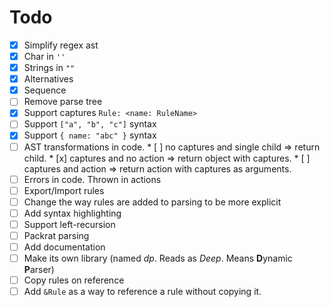 # Todo
* [x] Simplify regex ast
* [x] Char in `''`
* [x] Strings in `""`
* [x] Alternatives
* [x] Sequence
* [ ] Remove parse tree
* [x] Support captures `Rule: <name: RuleName>`
* [ ] Support `["a", "b", "c"]` syntax
* [x] Support `{ name: "abc" }` syntax
* [ ] AST transformations in code.
      * [ ] no captures and single child => return child.
      * [x] captures and no action => return object with captures.
      * [ ] captures and action => return action with captures as arguments.
* [ ] Errors in code. Thrown in actions
* [ ] Export/Import rules
* [ ] Change the way rules are added to parsing to be more explicit
* [ ] Add syntax highlighting
* [ ] Support left-recursion
* [ ] Packrat parsing
* [ ] Add documentation
* [ ] Make its own library (named *dp*. Reads as *Deep*. Means  **D**ynamic **P**arser)
* [ ] Copy rules on reference
* [ ] Add `&Rule` as a way to reference a rule without copying it.